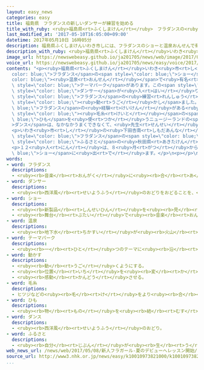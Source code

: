 ```yaml
---
layout: easy_news
categories: easy
title: 福島県　フラダンスの新しいダンサーが練習を始める
title_with_ruby: <ruby>福島県<rt>ふくしまけん</rt></ruby>　フラダンスの<ruby>新<rt>あたら</rt></ruby>しいダンサーが<ruby>練習<rt>れんしゅう</rt></ruby>を<ruby>始<rt>はじ</rt></ruby>める
last_modified_at: '2017-05-10T16:05:00+09:00'
datetime: 2017年05月10日 16時05分
description: 福島県ふくしまけんいわき市しには、フラダンスのショーと温泉おんせんで有名ゆうめいなテーマパークがあります。
description_with_ruby: <ruby>福島県<rt>ふくしまけん</rt></ruby>いわき<ruby>市<rt>し</rt></ruby>には、フラダンスのショーと<ruby>温泉<rt>おんせん</rt></ruby>で<ruby>有名<rt>ゆうめい</rt></ruby>なテーマパークがあります。
image_url: https://newswebeasy.github.io/ja201705/news/web/image/2017/05/10/k10010973821000.jpg
voice_url: https://newswebeasy.github.io/ja201705/news/easy/voice/2017/05/10/k10010973821000.mp3
contents: "<p><ruby>福島県<rt>ふくしまけん</rt></ruby>いわき<ruby>市<rt>し</rt></ruby>には、<span style=\"\
  color: blue;\">フラダンス</span>の<span style=\"color: blue;\">ショー</span>と<span style=\"\
  color: blue;\"><ruby>温泉<rt>おんせん</rt></ruby></span>で<ruby>有名<rt>ゆうめい</rt></ruby>な<span\
  \ style=\"color: blue;\">テーマパーク</span>があります。この<span style=\"color: blue;\">テーマパーク</span>に<ruby>今年<rt>ことし</rt></ruby>の<ruby>春<rt>はる</rt></ruby>、１２<ruby>人<rt>にん</rt></ruby>の<ruby>新<rt>あたら</rt></ruby>しい<span\
  \ style=\"color: blue;\">ダンサー</span>が<ruby>入<rt>はい</rt></ruby>りました。</p>\n<p><ruby>８日<rt>ようか</rt></ruby>から<span\
  \ style=\"color: blue;\">フラダンス</span>の<ruby>練習<rt>れんしゅう</rt></ruby>が<ruby>始<rt>はじ</rt></ruby>まって、１２<ruby>人<rt>にん</rt></ruby>は<ruby>音楽<rt>おんがく</rt></ruby>と<ruby>一緒<rt>いっしょ</rt></ruby>に、<ruby>体<rt>からだ</rt></ruby>や<ruby>足<rt>あし</rt></ruby>を<span\
  \ style=\"color: blue;\"><ruby>動<rt>うご</rt></ruby>かし</span>ました。<span style=\"color:\
  \ blue;\">フラダンス</span>の<ruby>経験<rt>けいけん</rt></ruby>がある<ruby>人<rt>ひと</rt></ruby>が<ruby>多<rt>おお</rt></ruby>くて、<ruby>踊<rt>おど</rt></ruby>り<ruby>方<rt>かた</rt></ruby>は<ruby>慣<rt>な</rt></ruby>れています。しかし、<span\
  \ style=\"color: blue;\"><ruby>毛糸<rt>けいと</rt></ruby></span>の<span style=\"color:\
  \ blue;\">ひも</span>を<ruby>使<rt>つか</rt></ruby>うニュージーランドの<span style=\"color: blue;\"\
  >ダンス</span>は、なかなかうまくできなくて、<ruby>先生<rt>せんせい</rt></ruby>の<ruby>説明<rt>せつめい</rt></ruby>をしっかり<ruby>聞<rt>き</rt></ruby>いていました。</p>\n\
  <p>いわき<ruby>市<rt>し</rt></ruby>の<ruby>下田杏南<rt>しもだあんな</rt></ruby>さんは「<ruby>小<rt>ちい</rt></ruby>さいときから<span\
  \ style=\"color: blue;\">フラダンス</span>の<span style=\"color: blue;\">ダンサー</span>になりたいと<ruby>思<rt>おも</rt></ruby>っていました。<ruby>一生懸命<rt>いっしょうけんめい</rt></ruby><ruby>頑張<rt>がんば</rt></ruby>りたいです」と<ruby>話<rt>はな</rt></ruby>していました。<ruby>阿部真菜美<rt>あべまなみ</rt></ruby>さんは「<ruby>楽<rt>たの</rt></ruby>しく<ruby>踊<rt>おど</rt></ruby>ることができました。<ruby>私<rt>わたし</rt></ruby>の<span\
  \ style=\"color: blue;\">ふるさと</span>の<ruby>秋田県<rt>あきたけん</rt></ruby>の<ruby>人<rt>ひと</rt></ruby>にも<ruby>見<rt>み</rt></ruby>に<ruby>来<rt>き</rt></ruby>てほしいです」と<ruby>話<rt>はな</rt></ruby>していました。</p>\n\
  <p>１２<ruby>人<rt>にん</rt></ruby>は、８<ruby>月<rt>がつ</rt></ruby>から<span style=\"color:\
  \ blue;\">ショー</span>に<ruby>出<rt>で</rt></ruby>ます。</p>\n<p></p>\n<p></p>"
words:
- word: フラダンス
  descriptions:
  - <ruby><rb>音楽</rb><rt>おんがく</rt></ruby>に<ruby><rb>合</rb><rt>あ</rt></ruby>わせて、<ruby><rb>腰</rb><rt>こし</rt></ruby>や<ruby><rb>手</rb><rt>て</rt></ruby>をくねらせる、ハワイのおどり。
- word: ダンサー
  descriptions:
  - <ruby><rb>西洋風</rb><rt>せいようふう</rt></ruby>のおどりをおどることを、<ruby><rb>仕事</rb><rt>しごと</rt></ruby>にしている<ruby><rb>人</rb><rt>ひと</rt></ruby>。
- word: ショー
  descriptions:
  - <ruby><rb>新製品</rb><rt>しんせいひん</rt></ruby>を<ruby><rb>見</rb><rt>み</rt></ruby>せる<ruby><rb>展示会</rb><rt>てんじかい</rt></ruby>。
  - <ruby><rb>舞台</rb><rt>ぶたい</rt></ruby>で<ruby><rb>音楽</rb><rt>おんがく</rt></ruby>やおどりなどを<ruby><rb>見</rb><rt>み</rt></ruby>せること。
- word: 温泉
  descriptions:
  - <ruby><rb>地下水</rb><rt>ちかすい</rt></ruby>が<ruby><rb>火山</rb><rt>かざん</rt></ruby>などの<ruby><rb>熱</rb><rt>ねつ</rt></ruby>で<ruby><rb>温</rb><rt>あたた</rt></ruby>められて、<ruby><rb>地下</rb><rt>ちか</rt></ruby>からわき<ruby><rb>出</rb><rt>だ</rt></ruby>す<ruby><rb>湯</rb><rt>ゆ</rt></ruby>。いろいろな<ruby><rb>成分</rb><rt>せいぶん</rt></ruby>がとけていて<ruby><rb>病気</rb><rt>びょうき</rt></ruby>に<ruby><rb>効</rb><rt>き</rt></ruby>く。また、その<ruby><rb>湯</rb><rt>ゆ</rt></ruby>の<ruby><rb>出</rb><rt>で</rt></ruby>る<ruby><rb>場所</rb><rt>ばしょ</rt></ruby>。
- word: テーマパーク
  descriptions:
  - <ruby><rb>一</rb><rt>ひと</rt></ruby>つのテーマに<ruby><rb>沿</rb><rt>そ</rt></ruby>って<ruby><rb>作</rb><rt>つく</rt></ruby>られた<ruby><rb>遊園地</rb><rt>ゆうえんち</rt></ruby>。ディズニーランドなど。
- word: 動かす
  descriptions:
  - <ruby><rb>動</rb><rt>うご</rt></ruby>くようにする。
  - <ruby><rb>位置</rb><rt>いち</rt></ruby>を<ruby><rb>変</rb><rt>か</rt></ruby>える。
  - <ruby><rb>感動</rb><rt>かんどう</rt></ruby>させる。
- word: 毛糸
  descriptions:
  - ヒツジなどの<ruby><rb>毛</rb><rt>け</rt></ruby>をより<ruby><rb>合</rb><rt>あ</rt></ruby>わせて、<ruby><rb>糸</rb><rt>いと</rt></ruby>にしたもの。<ruby><rb>編</rb><rt>あ</rt></ruby>み<ruby><rb>物</rb><rt>もの</rt></ruby>などに<ruby><rb>使</rb><rt>つか</rt></ruby>う。
- word: ひも
  descriptions:
  - <ruby><rb>物</rb><rt>もの</rt></ruby>を<ruby><rb>結</rb><rt>むす</rt></ruby>んだり、<ruby><rb>束</rb><rt>たば</rt></ruby>ねたりするのに<ruby><rb>使</rb><rt>つか</rt></ruby>う、<ruby><rb>太</rb><rt>ふと</rt></ruby>い<ruby><rb>糸</rb><rt>いと</rt></ruby>のようなもの。
- word: ダンス
  descriptions:
  - <ruby><rb>西洋風</rb><rt>せいようふう</rt></ruby>のおどり。
- word: ふるさと
  descriptions:
  - <ruby><rb>自分</rb><rt>じぶん</rt></ruby>が<ruby><rb>生</rb><rt>う</rt></ruby>まれ<ruby><rb>育</rb><rt>そだ</rt></ruby>った<ruby><rb>所</rb><rt>ところ</rt></ruby>。<ruby><rb>故郷</rb><rt>こきょう</rt></ruby>。
web_news_url: /news/web/2017/05/08/新人フラガール-夏のデビューへレッスン開始/
source_url: http://www3.nhk.or.jp/news/easy/k10010973821000/k10010973821000.html
...
```

